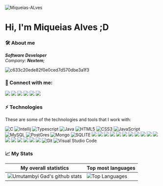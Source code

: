 <p align="left"><img src="https://komarev.com/ghpvc/?username=Miqueias-Alveslabel&label=Profile+View" alt="Miqueias-ALves" /></p>

# Hi, I'm Miqueias Alves ;D

### 🛠 About me
<p>
  <em>
   <b>Software Developer</b><br>
   Company: <b>Nextem</b>;
  </em>  
</p>

![c633c20ede82f0e0ced7d570dbe3a1f3](https://user-images.githubusercontent.com/70382532/138322189-2db8df52-9dcb-40a0-88a8-c365466bd33d.gif)

### 👥 Connect with me:
<p align="left">
  <a href="https://www.linkedin.com/in/miqueiasalves/"><img src="https://img.shields.io/badge/Miqueias%20Alves-0077B5?style=for-the-badge&logo=linkedin&logoColor=white"/></a>
  <a href="https://www.instagram.com/miqueiascoimbra/"><img src="https://img.shields.io/badge/@miqueiascoimbra-E4405F?style=for-the-badge&logo=instagram&logoColor=white"/></a>
  <a href="mailto:de_miqueias@hotmail.com"><img src="https://img.shields.io/badge/de_miqueias@hotmail.com-0078D4?style=for-the-badge&logo=microsoft-outlook&logoColor=white"/><a>
  <a href="https://api.whatsapp.com/message/QCAVQD4PZWMXB1"><img src="https://img.shields.io/badge/WhatsApp-25D366?style=for-the-badge&logo=whatsapp&logoColor=white"/><a>
  <a href="https://www.twitter.com/@alvesmcoficial"><img src="https://img.shields.io/badge/@alvesmcoficial-1DA1F2?style=for-the-badge&logo=twitter&logoColor=white"/><a>
  <a href="#"><img src="https://img.shields.io/badge/(92) 991247015-%23039BE5.svg?&style=for-the-badge&logo=Signal&logoColor=white"/><a>
</p>

### ⚡ Technologies

These are some of the technologies and tools that I work with:

![C](https://img.shields.io/badge/C-00599C?style=for-the-badge&logo=c&logoColor=white)
![Intellij](https://img.shields.io/badge/C%2B%2B-00599C?style=for-the-badge&logo=c%2B%2B&logoColor=white)
![Typescript](https://img.shields.io/badge/TypeScript-007ACC?style=for-the-badge&logo=typescript&logoColor=white)
![Java](https://img.shields.io/badge/Java-ED8B00?style=for-the-badge&logo=java&logoColor=white)
![HTML5](https://img.shields.io/badge/HTML5-E34F26?style=for-the-badge&logo=html5&logoColor=white)
![CSS3](https://img.shields.io/badge/CSS3-1572B6?style=for-the-badge&logo=css3&logoColor=white)
![JavaScript](https://img.shields.io/badge/JavaScript-323330?style=for-the-badge&logo=javascript&logoColor=F7DF1E)
![MySQL](https://img.shields.io/badge/MySQL-00000F?style=for-the-badge&logo=mysql&logoColor=white)
![PostGres](https://img.shields.io/badge/PostgreSQL-316192?style=for-the-badge&logo=postgresql&logoColor=white)
![Mongo](https://img.shields.io/badge/MongoDB-4EA94B?style=for-the-badge&logo=mongodb&logoColor=white)
![SQLITE](https://img.shields.io/badge/SQLite-07405E?style=for-the-badge&logo=sqlite&logoColor=white)
![](https://img.shields.io/badge/PHP-777BB4?style=for-the-badge&logo=php&logoColor=white)
![](https://img.shields.io/badge/json-5E5C5C?style=for-the-badge&logo=json&logoColor=white)
![](https://img.shields.io/badge/React_Native-20232A?style=for-the-badge&logo=react&logoColor=61DAFB)
![](https://img.shields.io/badge/Node.js-339933?style=for-the-badge&logo=nodedotjs&logoColor=white)
![](https://img.shields.io/badge/npm-CB3837?style=for-the-badge&logo=npm&logoColor=white)
![](https://img.shields.io/badge/Sass-CC6699?style=for-the-badge&logo=sass&logoColor=white)
![](https://img.shields.io/badge/OpenCV-27338e?style=for-the-badge&logo=OpenCV&logoColor=white)
![](https://img.shields.io/badge/React-20232A?style=for-the-badge&logo=react&logoColor=61DAFB)
![](https://img.shields.io/badge/Bootstrap-563D7C?style=for-the-badge&logo=bootstrap&logoColor=white)
![](https://img.shields.io/badge/jQuery-0769AD?style=for-the-badge&logo=jquery&logoColor=white)
![](https://img.shields.io/badge/Laravel-FF2D20?style=for-the-badge&logo=laravel&logoColor=white)
![](https://img.shields.io/badge/Codeigniter-EF4223?style=for-the-badge&logo=codeigniter&logoColor=white)
![](https://img.shields.io/badge/firebase-ffca28?style=for-the-badge&logo=firebase&logoColor=black)
![](https://img.shields.io/badge/Insomnia-5849be?style=for-the-badge&logo=Insomnia&logoColor=white)
![](https://img.shields.io/badge/Linux-FCC624?style=for-the-badge&logo=linux&logoColor=black)
![](https://img.shields.io/badge/Android_Studio-3DDC84?style=for-the-badge&logo=android-studio&logoColor=white)
![](https://img.shields.io/badge/Trello-0052CC?style=for-the-badge&logo=trello&logoColor=white)
![Git](https://img.shields.io/badge/Git-F05032?style=for-the-badge&logo=git&logoColor=white)
![Visual Studio Code](https://img.shields.io/badge/Visual_Studio_Code-0078D4?style=for-the-badge&logo=visual%20studio%20code&logoColor=white)

### 📈 My Stats
|My overall statistics|Top most languages |
|------------------|-------------|
|![Umutambyi Gad's github stats](https://github-readme-stats.vercel.app/api?username=Miqueias-Alves&show_icons=true&hide_border=true&count_private=false&theme=tokyonight)|![Top Languages](https://github-readme-stats.vercel.app/api/top-langs/?username=Miqueias-Alves&langs_count=10&count_private=false&hide_border=true&theme=tokyonight&layout=compact)|
